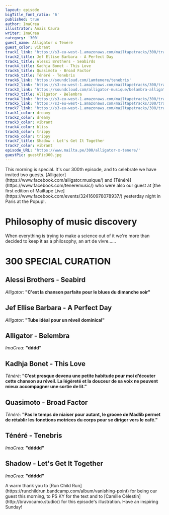 ```yaml
---
layout: episode
bigTitle_font_ratio: '6'
published: true
author: ImaCrea
illustrator: Anais Caura
writer: ImaCrea
category: '300'
guest_name: Alligator x Ténéré
guest_color: vibrant
track1_link: 'https://s3-eu-west-1.amazonaws.com/mailtapetracks/300/track1.mp3'
track2_title: Jef Ellise Barbara - A Perfect Day
track1_title: Alessi Brothers - Seabirds
track4_title: Kadhja Bonet - This Love
track5_title: Quasimoto - Broad Factor
track6_title: Ténéré - Tenebris
track6_link: 'https://soundcloud.com/iamtenere/tenebris'
track2_link: 'https://s3-eu-west-1.amazonaws.com/mailtapetracks/300/track2.mp3'
track3_link: 'https://soundcloud.com/alligator-musique/belambra-alligator'
track3_title: Alligator - Belembra
track4_link: 'https://s3-eu-west-1.amazonaws.com/mailtapetracks/300/track4.mp3'
track5_link: 'https://s3-eu-west-1.amazonaws.com/mailtapetracks/300/track5.mp3'
track7_link: 'https://s3-eu-west-1.amazonaws.com/mailtapetracks/300/track7.mp3'
track1_color: dreamy
track2_color: dreamy
track3_color: vibrant
track4_color: bliss
track5_color: trippy
track6_color: trippy
track7_title: Shadow - Let's Get It Together
track7_color: vibrant
episode_URL: 'https://www.mailta.pe/300/alligator-x-tenere/'
guestPic: guestPic300.jpg
---
```

<p id="introduction">This morning is special. It's our 300th episode, and to celebrate we have invited two guests. [Alligator](https://www.facebook.com/alligator.musique/) and [Ténéré](https://www.facebook.com/teneremusic/) who were also our guest at [the first edition of Mailtape Live](https://www.facebook.com/events/324160978078937/) yesterday night in Paris at the Popup!.</p>

# Philosophy of music discovery

When everything is trying to make a science out of it we're more than decided to keep it as a philosophy, an art de vivre......


# 300 SPECIAL CURATION

## Alessi Brothers - Seabird
_Alligator_: **"**C'est la chanson parfaite pour le blues du dimanche soir**"**

## Jef Ellise Barbara - A Perfect Day
_Alligator_: **"**Tube idéal pour un réveil dominical**"**

## Alligator - Belembra
_ImaCrea_: **"**dddd**"**

## Kadhja Bonet - This Love
_Ténéré_: **"**C’est presque devenu une petite habitude pour moi d’écouter cette chanson au réveil. La légèreté et la douceur de sa voix ne peuvent mieux accompagner une sortie de lit.**"**

## Quasimoto - Broad Factor
_Ténéré_: **"**Pas le temps de niaiser pour autant, le groove de Madlib permet de rétablir les fonctions motrices du corps pour se diriger vers le café.**"**

## Ténéré - Tenebris
_ImaCrea_: **"**ddddd**"**

## Shadow - Let's Get It Together
_ImaCrea_: **"**ddddd**"**

<p id="outroduction">A warm thank you to [Run Child Run](https://runchildrun.bandcamp.com/album/vanishing-point) for being our guest this morning, to PS KY for the text and to [Camille Célestin](http://bravocamo.studio/) for this episode's illustration. Have an inspiring Sunday!</p>
